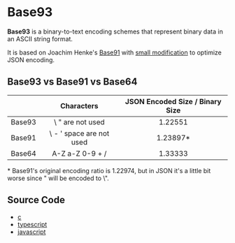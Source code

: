 # Base93

**Base93** is a binary-to-text encoding schemes that represent binary data in an ASCII string format. 

It is based on Joachim Henke's [Base91](http://base91.sourceforge.net/) with [small modification](https://github.com/ticlo/jsonesc/commit/df4516616b6088ed2c07e8986094b25afb0a45cb#diff-e5daa9e13f272067963c7e68fd9afd3d) to optimize JSON encoding.

## Base93 vs Base91 vs Base64

||Characters|JSON Encoded Size / Binary Size|
|:---:|:---:|:---:|
|Base93| \ " are not used|1.22551|
|Base91| \ - ' space are not used|1.23897*|
|Base64|A-Z a-Z 0-9 + /|1.33333|

\* Base91's original encoding ratio is 1.22974, but in JSON it's a little bit worse since " will be encoded to \\".

## Source Code

* [c](https://github.com/ticlo/jsonesc/tree/master/base93/c)
* [typescript](https://github.com/ticlo/jsonesc/blob/master/src/base93.ts)
* [javascript](https://github.com/ticlo/jsonesc/blob/master/dist/base93.js)
